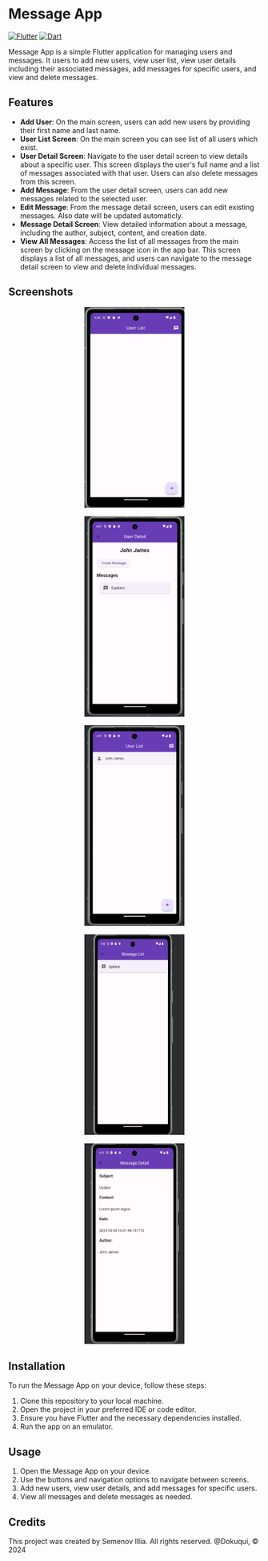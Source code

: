 # Message App

[![Flutter](https://img.shields.io/badge/Flutter-Framework-blue?logo=flutter)](https://flutter.dev/)
[![Dart](https://img.shields.io/badge/Dart-Language-green?logo=dart)](https://dart.dev/)

Message App is a simple Flutter application for managing users and messages. It users to add new users, view user list, view user details including their associated messages, add messages for specific users, and view and delete messages.

## Features

- **Add User**: On the main screen, users can add new users by providing their first name and last name.
- **User List Screen**: On the main screen you can see list of all users which exist.
- **User Detail Screen**: Navigate to the user detail screen to view details about a specific user. This screen displays the user's full name and a list of messages associated with that user. Users can also delete messages from this screen.
- **Add Message**: From the user detail screen, users can add new messages related to the selected user.
- **Edit Message**: From the message detail screen, users can edit existing messages. Also date will be updated automaticly.
- **Message Detail Screen**: View detailed information about a message, including the author, subject, content, and creation date.
- **View All Messages**: Access the list of all messages from the main screen by clicking on the message icon in the app bar. This screen displays a list of all messages, and users can navigate to the message detail screen to view and delete individual messages.

## Screenshots

<p align="center" >
    <img src="message_app/static/images/userList.png" alt="User List Screen" width="200" height="400" />
</p>

<p align="center" >
    <img src="message_app/static/images/userDetail.png" alt="User Detail Screen" width="200" height="400" />
</p>

<p align="center" >
    <img src="message_app/static/images/updated.png" alt="Updated" width="200" height="400" />
</p>

<p align="center" >
    <img src="message_app/static/images/messageList.png" alt="Message List Screen" width="200" height="400" />
</p>

<p align="center" >
    <img src="message_app/static/images/detailMessage.png" alt="Detail Message Screen" width="200" height="400" />
</p>

## Installation

To run the Message App on your device, follow these steps:

1. Clone this repository to your local machine.
2. Open the project in your preferred IDE or code editor.
3. Ensure you have Flutter and the necessary dependencies installed.
4. Run the app on an emulator.

## Usage

1. Open the Message App on your device.
2. Use the buttons and navigation options to navigate between screens.
3. Add new users, view user details, and add messages for specific users.
4. View all messages and delete messages as needed.

## Credits

This project was created by Semenov Illia.
All rights reserved. @Dokuqui, &copy; 2024
